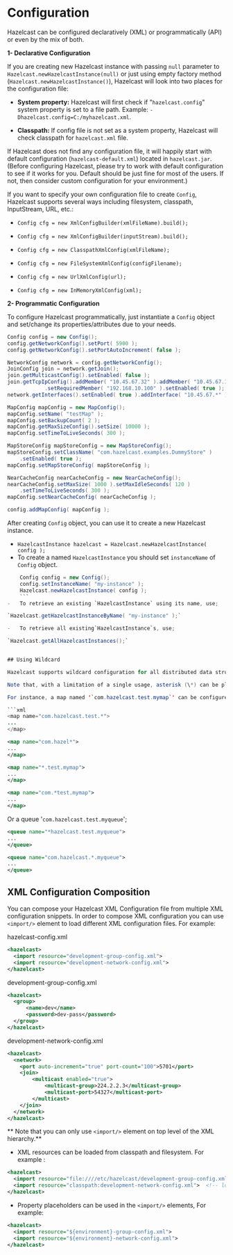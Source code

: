 
# Configuration



Hazelcast can be configured declaratively (XML) or programmatically (API) or even by the mix of both.

**1- Declarative Configuration**

If you are creating new Hazelcast instance with passing `null` parameter to `Hazelcast.newHazelcastInstance(null)` or just using empty factory method (`Hazelcast.newHazelcastInstance()`), Hazelcast will look into two places for the configuration file:

-   **System property:** Hazelcast will first check if "`hazelcast.config`" system property is set to a file path. Example: `-Dhazelcast.config=C:/myhazelcast.xml`.

-   **Classpath:** If config file is not set as a system property, Hazelcast will check classpath for `hazelcast.xml` file.

If Hazelcast does not find any configuration file, it will happily start with default configuration (`hazelcast-default.xml`) located in `hazelcast.jar`. (Before configuring Hazelcast, please try to work with default configuration to see if it works for you. Default should be just fine for most of the users. If not, then consider custom configuration for your environment.)

If you want to specify your own configuration file to create `Config`, Hazelcast supports several ways including filesystem, classpath, InputStream, URL, etc.:

-   `Config cfg = new XmlConfigBuilder(xmlFileName).build();`

-   `Config cfg = new XmlConfigBuilder(inputStream).build();`

-   `Config cfg = new ClasspathXmlConfig(xmlFileName);`

-   `Config cfg = new FileSystemXmlConfig(configFilename);`

-   `Config cfg = new UrlXmlConfig(url);`

-   `Config cfg = new InMemoryXmlConfig(xml);`



**2- Programmatic Configuration**

To configure Hazelcast programmatically, just instantiate a `Config` object and set/change its properties/attributes due to your needs.

```java
Config config = new Config();
config.getNetworkConfig().setPort( 5900 );
config.getNetworkConfig().setPortAutoIncrement( false );

NetworkConfig network = config.getNetworkConfig();
JoinConfig join = network.getJoin();
join.getMulticastConfig().setEnabled( false );
join.getTcpIpConfig().addMember( "10.45.67.32" ).addMember( "10.45.67.100" )
            .setRequiredMember( "192.168.10.100" ).setEnabled( true );
network.getInterfaces().setEnabled( true ).addInterface( "10.45.67.*" );

MapConfig mapConfig = new MapConfig();
mapConfig.setName( "testMap" );
mapConfig.setBackupCount( 2 );
mapConfig.getMaxSizeConfig().setSize( 10000 );
mapConfig.setTimeToLiveSeconds( 300 );

MapStoreConfig mapStoreConfig = new MapStoreConfig();
mapStoreConfig.setClassName( "com.hazelcast.examples.DummyStore" )
    .setEnabled( true );
mapConfig.setMapStoreConfig( mapStoreConfig );

NearCacheConfig nearCacheConfig = new NearCacheConfig();
nearCacheConfig.setMaxSize( 1000 ).setMaxIdleSeconds( 120 )
    .setTimeToLiveSeconds( 300 );
mapConfig.setNearCacheConfig( nearCacheConfig );

config.addMapConfig( mapConfig );
```

After creating `Config` object, you can use it to create a new Hazelcast instance.

-   `HazelcastInstance hazelcast = Hazelcast.newHazelcastInstance( config );`
<a name="named-hazelcastinstance"></a>
-   To create a named `HazelcastInstance` you should set `instanceName` of `Config` object.

```java
    Config config = new Config();
    config.setInstanceName( "my-instance" );
    Hazelcast.newHazelcastInstance( config );
    ```
-   To retrieve an existing `HazelcastInstance` using its name, use;

`Hazelcast.getHazelcastInstanceByName( "my-instance" );`

-   To retrieve all existing`HazelcastInstance`s, use;

`Hazelcast.getAllHazelcastInstances();`


## Using Wildcard

Hazelcast supports wildcard configuration for all distributed data structures that can be configured using `Config` (i.e. for all except IAtomicLong, IAtomicReference). Using an asterisk (\*) character in the name, different instances of maps, queues, topics, semaphores, etc. can be configured by a single configuration.

Note that, with a limitation of a single usage, asterisk (\*) can be placed anywhere inside the configuration name.

For instance, a map named '`com.hazelcast.test.mymap`' can be configured using one of these configurations;

```xml
<map name="com.hazelcast.test.*">
...
</map>
```
```xml
<map name="com.hazel*">
...
</map>
```
```xml
<map name="*.test.mymap">
...
</map>
```
```xml
<map name="com.*test.mymap">
...
</map>
```
Or a queue '`com.hazelcast.test.myqueue`';

```xml
<queue name="*hazelcast.test.myqueue">
...
</queue>
```
```xml
<queue name="com.hazelcast.*.myqueue">
...
</queue>
```

## XML Configuration Composition

You can compose your Hazelcast XML Configuration file from multiple XML configuration snippets. In order to compose XML configuration you can use `<import/>` element to load different XML configuration files. For example:  

hazelcast-config.xml
```xml
<hazelcast>
  <import resource="development-group-config.xml">
  <import resource="development-network-config.xml">
</hazelcast>
```

development-group-config.xml
```xml
<hazelcast>
  <group>
      <name>dev</name>
      <password>dev-pass</password>
  </group>
</hazelcast>
```
development-network-config.xml
```xml
<hazelcast>
  <network>
    <port auto-increment="true" port-count="100">5701</port>
    <join>
        <multicast enabled="true">
            <multicast-group>224.2.2.3</multicast-group>
            <multicast-port>54327</multicast-port>
        </multicast>
    </join>
  </network>
</hazelcast>
```

** Note that you can only use `<import/>` element on top level of the XML hierarchy.**

- XML resources can be loaded from classpath and filesystem. For example :

```xml
<hazelcast>
  <import resource="file:////etc/hazelcast/development-group-config.xml"> <!-- loaded from filesystem -->
  <import resource="classpath:development-network-config.xml">  <!-- loaded from classpath -->
</hazelcast>
```

- Property placeholders can be used in the `<import/>` elements, For example:

```xml
<hazelcast>
  <import resource="${environment}-group-config.xml">
  <import resource="${environment}-network-config.xml">
</hazelcast>
```
